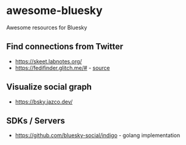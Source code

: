 # awesome-bluesky
Awesome resources for Bluesky

## Find connections from Twitter

* https://skeet.labnotes.org/
* https://fedifinder.glitch.me/# - [source](https://github.com/lucahammer/fedifinder)

## Visualize social graph

* https://bsky.jazco.dev/

## SDKs / Servers

* https://github.com/bluesky-social/indigo - golang implementation
